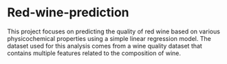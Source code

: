 # Red-wine-prediction
This project focuses on predicting the quality of red wine based on various physicochemical properties using a simple linear regression model. The dataset used for this analysis comes from a wine quality dataset that contains multiple features related to the composition of wine.
